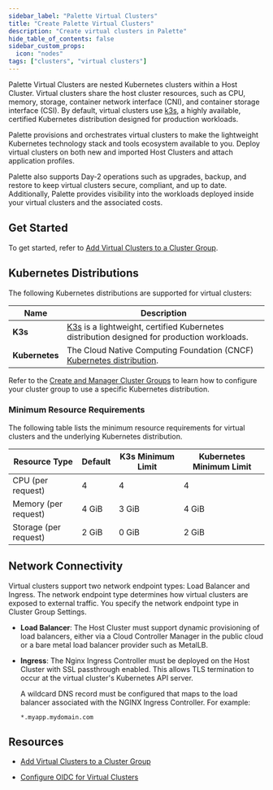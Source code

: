 ```yaml
---
sidebar_label: "Palette Virtual Clusters"
title: "Create Palette Virtual Clusters"
description: "Create virtual clusters in Palette"
hide_table_of_contents: false
sidebar_custom_props:
  icon: "nodes"
tags: ["clusters", "virtual clusters"]
---
```


Palette Virtual Clusters are nested Kubernetes clusters within a Host Cluster. Virtual clusters share the host cluster
resources, such as CPU, memory, storage, container network interface (CNI), and container storage interface (CSI). By
default, virtual clusters use [k3s](https://github.com/k3s-io/k3s), a highly available, certified Kubernetes
distribution designed for production workloads.

Palette provisions and orchestrates virtual clusters to make the lightweight Kubernetes technology stack and tools
ecosystem available to you. Deploy virtual clusters on both new and imported Host Clusters and attach application
profiles.

Palette also supports Day-2 operations such as upgrades, backup, and restore to keep virtual clusters secure, compliant,
and up to date. Additionally, Palette provides visibility into the workloads deployed inside your virtual clusters and
the associated costs.

## Get Started

To get started, refer to [Add Virtual Clusters to a Cluster Group](deploy-virtual-cluster.md).

## Kubernetes Distributions

The following Kubernetes distributions are supported for virtual clusters:

| **Name**       | **Description**                                                                                                  |
| -------------- | ---------------------------------------------------------------------------------------------------------------- |
| **K3s**        | [K3s](https://k3s.io) is a lightweight, certified Kubernetes distribution designed for production workloads.     |
| **Kubernetes** | The Cloud Native Computing Foundation (CNCF) [Kubernetes distribution](https://www.cncf.io/projects/kubernetes). |

Refer to the
[Create and Manager Cluster Groups](../cluster-groups/create-cluster-group.md#palette-virtual-cluster-configuration) to
learn how to configure your cluster group to use a specific Kubernetes distribution.

### Minimum Resource Requirements

The following table lists the minimum resource requirements for virtual clusters and the underlying Kubernetes
distribution.

| **Resource Type**     | **Default** | **K3s Minimum Limit** | **Kubernetes Minimum Limit** |
| --------------------- | ----------- | --------------------- | ---------------------------- |
| CPU (per request)     | 4           | 4                     | 4                            |
| Memory (per request)  | 4 GiB       | 3 GiB                 | 4 GiB                        |
| Storage (per request) | 2 GiB       | 0 GiB                 | 2 GiB                        |

## Network Connectivity

Virtual clusters support two network endpoint types: Load Balancer and Ingress. The network endpoint type determines how
virtual clusters are exposed to external traffic. You specify the network endpoint type in Cluster Group Settings.

- **Load Balancer**: The Host Cluster must support dynamic provisioning of load balancers, either via a Cloud Controller
  Manager in the public cloud or a bare metal load balancer provider such as MetalLB.

- **Ingress**: The Nginx Ingress Controller must be deployed on the Host Cluster with SSL passthrough enabled. This
  allows TLS termination to occur at the virtual cluster's Kubernetes API server.

  A wildcard DNS record must be configured that maps to the load balancer associated with the NGINX Ingress Controller.
  For example:

  `*.myapp.mydomain.com`

## Resources

- [Add Virtual Clusters to a Cluster Group](deploy-virtual-cluster.md)

- [Configure OIDC for Virtual Clusters](configure-oidc-virtual-cluster.md)
